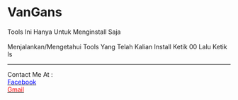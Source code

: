 # VanGans
Tools Ini Hanya Untuk Menginstall Saja 
<br>
<br>
Menjalankan/Mengetahui Tools Yang Telah Kalian Install Ketik 00 Lalu Ketik ls
<br>
<hr/>
Contact Me At : 
<br>
<a href='https://facebook.com/irfanarekporjo' target='_blank'><font color=blue>Facebook</font></a>
<br>
<a href='mailto:vanirvan110@gmail.com' target='_blank'><font color=red>Gmail</font></a>
